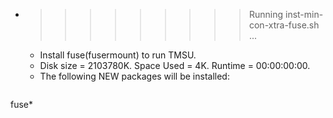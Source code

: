* >>>>>>>>> Running inst-min-con-xtra-fuse.sh ...
  * Install fuse(fusermount) to run TMSU.
  * Disk size = 2103780K. Space Used = 4K. Runtime = 00:00:00:00.
  * The following NEW packages will be installed:
  ```bash
fuse*
  ```
